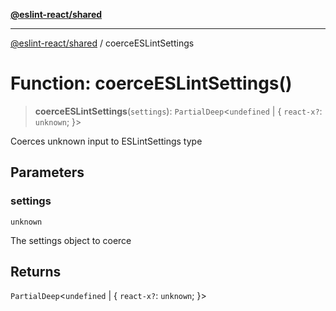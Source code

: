 [**@eslint-react/shared**](../README.md)

***

[@eslint-react/shared](../README.md) / coerceESLintSettings

# Function: coerceESLintSettings()

> **coerceESLintSettings**(`settings`): `PartialDeep`\<`undefined` \| \{ `react-x?`: `unknown`; \}\>

Coerces unknown input to ESLintSettings type

## Parameters

### settings

`unknown`

The settings object to coerce

## Returns

`PartialDeep`\<`undefined` \| \{ `react-x?`: `unknown`; \}\>
